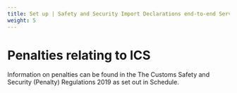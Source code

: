 ```yaml
---
title: Set up | Safety and Security Import Declarations end-to-end Service Guide
weight: 5
---
```


# Penalties relating to ICS

Information on penalties can be found in the The Customs Safety and Security (Penalty) Regulations 2019 as set out in Schedule. 
